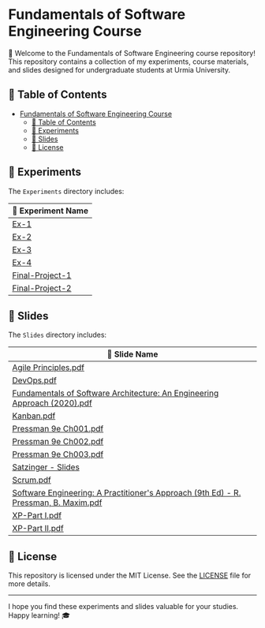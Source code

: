 # Fundamentals of Software Engineering Course

🔧 Welcome to the Fundamentals of Software Engineering course repository! This repository contains a collection of my experiments, course materials, and slides designed for undergraduate students at Urmia University.

## 📑 Table of Contents

- [Fundamentals of Software Engineering Course](#fundamentals-of-software-engineering-course)
  - [📑 Table of Contents](#-table-of-contents)
  - [📂 Experiments](#-experiments)
  - [📂 Slides](#-slides)
  - [📝 License](#-license)

## 📂 Experiments

The `Experiments` directory includes:

| 📁 Experiment Name             |
|--------------------------------|
| [Ex-1](Experiments/Ex-1)       |
| [Ex-2](Experiments/Ex-2)       |
| [Ex-3](Experiments/Ex-3)       |
| [Ex-4](Experiments/Ex-4)       |
| [Final-Project-1](Experiments/Final-Project-1) |
| [Final-Project-2](Experiments/Final-Project-2) |

## 📂 Slides

The `Slides` directory includes:

| 📁 Slide Name                                                                                          |
|--------------------------------------------------------------------------------------------------------|
| [Agile Principles.pdf](Slides/Agile%20Principles.pdf)                                                  |
| [DevOps.pdf](Slides/DevOps.pdf)                                                                        |
| [Fundamentals of Software Architecture: An Engineering Approach (2020).pdf](Slides/Fundamentals%20of%20Software%20Architecture_%20An%20Engineering%20Approach%20(2020).pdf) |
| [Kanban.pdf](Slides/Kanban.pdf)                                                                        |
| [Pressman 9e Ch001.pdf](Slides/Pressman_9e_Ch001.pdf)                                                  |
| [Pressman 9e Ch002.pdf](Slides/Pressman_9e_Ch002.pdf)                                                  |
| [Pressman 9e Ch003.pdf](Slides/Pressman_9e_Ch003.pdf)                                                  |
| [Satzinger - Slides](Slides/Satzinger%20-%20Slides)                                                    |
| [Scrum.pdf](Slides/Scrum.pdf)                                                                          |
| [Software Engineering: A Practitioner's Approach (9th Ed) - R. Pressman, B. Maxim.pdf](Slides/Software%20Engineering_%20A%20Practitioner's%20Approach%20(9th%20Ed)%20-%20R.%20Pressman,%20B.%20Maxim.pdf) |
| [XP-Part I.pdf](Slides/XP-PartI.pdf)                                                                   |
| [XP-Part II.pdf](Slides/XP-PartII.pdf)                                                                 |

## 📝 License

This repository is licensed under the MIT License. See the [LICENSE](LICENSE) file for more details.

---

I hope you find these experiments and slides valuable for your studies. Happy learning! 🎓